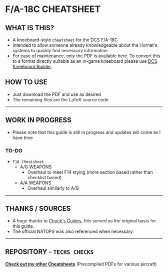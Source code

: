# F/A-18C CHEATSHEET

## WHAT IS THIS?

- A kneeboard-style `cheatsheet` for the DCS F/A-18C
- Intended to allow someone already knowledgeable about the Hornet's systems to quickly find necessary information
- For ease of maintenance, only the PDF is available here. To convert this to a format directly suitable as an in-game kneeboard please use [DCS Kneeboard Builder](https://dcskneeboardbuilder.com/).

## HOW TO USE

- Just download the PDF and use as desired
- The remaining files are the LaTeX source code

***

## WORK IN PROGRESS

- Please note that this guide is still in progress and updates will come as I have time
  
### TO-DO

- `F18_Cheatsheet`
  - A/G WEAPONS
    - Overhaul to meet F14 stying (more section based rather than checklist based)
  - A/A WEAPONS
    - Overhaul similarly to A/G

***

## THANKS / SOURCES

- A huge thanks to [Chuck's Guides](https://www.mudspike.com/chucks-guides-dcs/), this served as the original basis for this guide.
- The official NATOPS was also referenced when necessary.

***

## REPOSITORY - `TECHS CHECKS`

[**Check out my other Cheatsheets**](https://github.com/Techneatium/Techs-Checks) (Precompiled PDFs for various aircraft)
